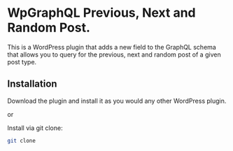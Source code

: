 # WpGraphQL Previous, Next and Random Post.

This is a WordPress plugin that adds a new field to the GraphQL schema that allows you to query for the previous, next and random post of a given post type.

## Installation

Download the plugin and install it as you would any other WordPress plugin.

or

Install via git clone:

```bash
git clone
```

